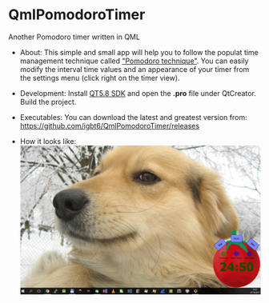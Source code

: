 # QmlPomodoroTimer
Another Pomodoro timer written in QML

* About:
This simple and small app will help you to follow the populat time management technique called ["Pomodoro technique"](https://en.wikipedia.org/wiki/Pomodoro_Technique).
You can easily modify the interval time values and an appearance of your timer from the settings menu (click right on the timer view).

* Development:
Install [QT5.8 SDK](https://download.qt.io/official_releases/qt/5.8/5.8.0/) and open the **.pro** file under QtCreator. Build the project.

* Executables:
You can download the latest and greatest version from: https://github.com/igbt6/QmlPomodoroTimer/releases

* How it looks like: 
![alt text](https://github.com/igbt6/QmlPomodoroTimer/blob/master/img.png "Pomodoro timer in the bottom right corner")
